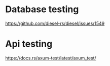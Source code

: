 # Database testing
https://github.com/diesel-rs/diesel/issues/1549

# Api testing
https://docs.rs/axum-test/latest/axum_test/
